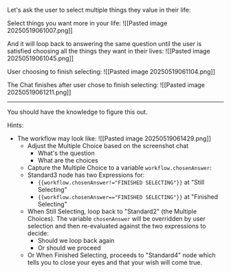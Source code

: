 Let's ask the user to select multiple things they value in their life:

Select things you want more in your life:
![[Pasted image 20250519061007.png]]


And it will loop back to answering the same question until the user is satisfied choosing all the things they want in their lives:
![[Pasted image 20250519061045.png]]

User choosing to finish selecting:
![[Pasted image 20250519061104.png]]

The Chat finishes after user chose to finish selecting:
![[Pasted image 20250519061211.png]]

---

You should have the knowledge to figure this out.

Hints:
- The workflow may look like:
  ![[Pasted image 20250519061429.png]]
  - Adjust the Multiple Choice based on the screenshot chat
	  - What's the question
	  - What are the choices
  - Capture the Multiple Choice to a variable `workflow.chosenAnswer`:
  - Standard3 node has two Expressions for:
	  - `{{workflow.chosenAnswer!="FINISHED SELECTING"}}` at "Still Selecting"
	  - `{{workflow.chosenAnswer=="FINISHED SELECTING"}}` at "Finished Selecting"
  - When Still Selecting, loop back to "Standard2" (the Multiple Choices). The variable `chosenAnswer` will be overridden by user selection and then re-evaluated against the two expressions to decide:
	  - Should we loop back again
	  - Or should we proceed
  - Or When Finished Selecting, proceeds to "Standard4" node which tells you to close your eyes and that your wish will come true.

